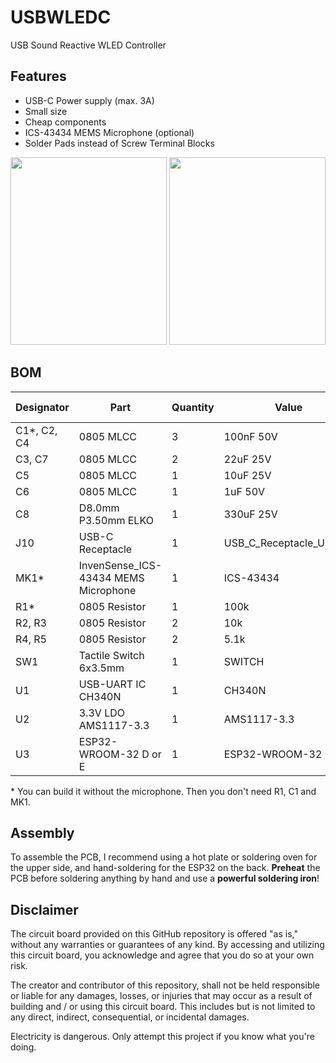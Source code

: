 # USBWLEDC
USB Sound Reactive WLED Controller

## Features

- USB-C Power supply (max. 3A)
- Small size
- Cheap components
- ICS-43434 MEMS Microphone (optional)
- Solder Pads instead of Screw Terminal Blocks

<img src="https://github.com/NandXor96/USBWLEDC/blob/main/images/front.png?raw=true" width="250" height="300" /> <img src="https://github.com/NandXor96/USBWLEDC/blob/main/images/back.png?raw=true" width="250" height="300" />

## BOM

|Designator    |Part                                            |Quantity|Value                  |LCSC Part #| Mouser Part # |
|--------------|------------------------------------------------|--------|-----------------------|-----------|---------------|
|C1*, C2, C4   |0805 MLCC                                       |3       |100nF 50V              |C49678     ||
|C3, C7        |0805 MLCC                                       |2       |22uF 25V               |C45783     ||
|C5            |0805 MLCC                                       |1       |10uF 25V               |C15850     ||
|C6            |0805 MLCC                                       |1       |1uF 50V                |C28323     ||
|C8            |D8.0mm P3.50mm ELKO                             |1       |330uF 25V              |C3008476   ||
|J10           |USB-C Receptacle                                |1       |USB_C_Receptacle_USB2.0|C2988369   ||
|MK1*          |InvenSense_ICS-43434 MEMS Microphone            |1       |ICS-43434              |           |410-ICS-43434|
|R1*           |0805 Resistor                                   |1       |100k                   |C149504    ||
|R2, R3        |0805 Resistor                                   |2       |10k                    |C17414     ||
|R4, R5        |0805 Resistor                                   |2       |5.1k                   |C27834     ||
|SW1           |Tactile Switch 6x3.5mm                          |1       |SWITCH                 |C3726366   ||
|U1            |USB-UART IC CH340N                              |1       |CH340N                 |C2977777   ||
|U2            |3.3V LDO AMS1117-3.3                            |1       |AMS1117-3.3            |C6186      ||
|U3            |ESP32-WROOM-32 D or E                           |1       |ESP32-WROOM-32         |C701341    |356-ESP32WRM32E132PH|

\* You can build it without the microphone. Then you don't need R1, C1 and MK1.

## Assembly

To assemble the PCB, I recommend using a hot plate or soldering oven for the upper side, and hand-soldering for the ESP32 on the back.
**Preheat** the PCB before soldering anything by hand and use a **powerful soldering iron**!  

## Disclaimer

The circuit board provided on this GitHub repository is offered "as is," without any warranties or guarantees of any kind. By accessing and utilizing this circuit board, you acknowledge and agree that you do so at your own risk.

The creator and contributor of this repository, shall not be held responsible or liable for any damages, losses, or injuries that may occur as a result of building and / or using this circuit board. This includes but is not limited to any direct, indirect, consequential, or incidental damages.

Electricity is dangerous. Only attempt this project if you know what you're doing.
